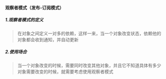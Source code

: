 #### 观察者模式（发布-订阅模式）

##### 1.观察者模式的定义
> 在对象之间定义一对多的依赖，这样一来，当一个对象改变状态，依赖他的对象都会收到通知，并自动更新

##### 2.使用场合
> 当一个对象改变的时候，需要同时改变其他对象，并且它不知道具体有多少对象需要改变的时候，就需要考虑使用观察者模式

